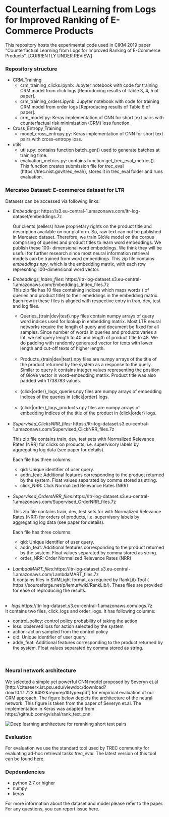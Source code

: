 <h1>Counterfactual Learning from Logs for Improved Ranking of E-Commerce Products</h1>

This repository hosts the experimental code used in CIKM 2019 paper "Counterfactual Learning from Logs for Improved Ranking of E-Commerce Products". [CURRENTLY UNDER REVIEW]

<h3>Repository structure</h3>
<ul>
  <li>CRM_Training
    <ul>
      <li>crm_training_clicks.ipynb: Jupyter notebook with code for training CRM model from click logs [Reproducing results of Table 3, 4, 5 of paper].</li>
      <li>crm_training_orders.ipynb: Jupyter notebook with code for training CRM model from order logs [Reproducing results of Table 6 of paper].</li>
      <li>crm_model.py: Keras implementation of CNN for short text pairs with counterfactual risk minimization (CRM) loss function.</li>
    </ul></li>
  <li>Cross_Entropy_Training
    <ul>  
      <li>model_cross_entropy.py: Keras implementation of CNN for short text pairs with cross-entropy loss.</li>
    </ul></li>
  <li>utils
    <ul>
      <li>utils.py: contains function batch_gen() used to generate batches at training time.</li>
      <li>evaluation_metrics.py: contains function get_trec_eval_metrics(). This function creates submission file for trec_eval (https://trec.nist.gov/trec_eval/), stores it in trec_eval folder and runs evaluation.</li>
    </ul></li>
</ul>

<h3>Mercateo Dataset: E-commerce dataset for LTR</h3>

Datasets can be accessed via following links:<br />
<ul>

<li><i>Embeddings:</i> https://s3.eu-central-1.amazonaws.com/ltr-log-dataset/embeddings.7z</li>

Our clients (sellers) have proprietary rights on the product title and description available on our platform. So, raw text can not be published in Mercateo dataset. Therefore, we train GloVe model on the corpus comprising of queries and product titles to learn word embeddings. We publish these 100- dimensional word embeddings. We think they will be useful for further research since most neural information retrieval models can be trained from word embeddings.
This zip file contains <i>embeddings.npy</i>, which is the embedding matrix, with each row represnting 100-dimensional word vector.


<li><i>Embeddings_Index_files:</i> https://ltr-log-dataset.s3.eu-central-1.amazonaws.com/Embeddings_Index_files.7z</li>
This zip file has 10 files containing indices which maps words ( of queries and product title) to their emeddings in the embedding matrix. Each row in these files is aligned with respective entry in tran, dev, test and log files.
<br />

<ul>
  <li>Queries_{train|dev|test}.npy</i> files contain numpy arrays of query word indices used for lookup in embedding matrix. Most LTR neural networks require the length of query and document be fixed for all samples. Since number of words in queries and products varies a lot, we set query length to 40 and length of product title to 48. We do padding with randomly generated vector for texts with lower length and cut-off texts of higher length. <br /><br /></li>
  <li>Products_{train|dev|test}.npy</i> files are numpy arrays of the title of the product returned by the system as a response to the query. Similar to query it contains integer values representing the position of GloVe vector in word-embedding matrix. Product title was also padded with 1738783 values.<br /><br /></li>
  
  <li>{click|order}_logs_queries.npy</i> files are numpy arrays of embedding indices of the queries in {click|order} logs. <br /><br /></li>

<li>{click|order}_logs_products.npy</i> files are numpy arrays of embedding indices of the title of the product in {click|order} logs. <br /><br /></li>
</ul></li>


<li><i>Supervised_ClicksNRR_files:</i> https://ltr-log-dataset.s3.eu-central-1.amazonaws.com/Supervised_ClickNRR_files.7z</li>

This zip file contains train, dev, test sets with Normalized Relevance Rates (NRR) for clicks on products, i.e. supervisory labels by aggregating log data (see paper for details).

Each file has three columns:<br />
<ul>
<li>qid: Unique identifier of user query.</li>
<li>addn_feat: Additional features corresponding to the product returned by the system. Float values separated by comma stored as string.</li>
<li>click_NRR: Click Normalized Relevance Rates (NRR)</li>
</ul>  
<br />

<li><i>Supervised_OrdersNRR_files:</i>https://ltr-log-dataset.s3.eu-central-1.amazonaws.com/Supervised_OrderNRR_files.7z</li>

This zip file contains train, dev, test sets for with Normalized Relevance Rates (NRR) for orders of products, i.e. supervisory labels by aggregating log data (see paper for details).

Each file has three columns:<br />
<ul>
<li>qid: Unique identifier of user query.</li>
<li>addn_feat: Additional features corresponding to the product returned by the system. Float values separated by comma stored as string.</li>
<li>order_NRR: Order Normalized Relevance Rates (NRR)</li>
</ul>  

<br />
<li><i>LambdaMART_files:</i>https://ltr-log-dataset.s3.eu-central-1.amazonaws.com/LambdaMART_files.7z</li>
It contains files in SVMLight format, as required by RankLib Tool ( https://sourceforge.net/p/lemur/wiki/RankLib/). These files are provided for ease of reproducing the results. 
</ul> 
<br />

<li><i>logs:</i>https://ltr-log-dataset.s3.eu-central-1.amazonaws.com/logs.7z</li>
It contains two files, click_logs and order_logs. It has following columns:<br />
<ul>
<li>control_policy: control policy probability of taking the action</li>
<li>loss: observed loss for action selected by the system</li>
<li>action: action sampled from the control policy</li>
<li>qid: Unique identifier of user query.</li>
<li>addn_feat: Additional features corresponding to the product returned by the system. Float values separated by comma stored as string.</li>
</ul>
<br />
<h3>Neural network architecture</h3>
We selected a simple yet powerful CNN model proposed by Severyn et.al [http://citeseerx.ist.psu.edu/viewdoc/download?doi=10.1.1.723.6492&rep=rep1&type=pdf] for empirical evaluation of our CRM approach. The figure below depicts the architecture of the neural network. This figure is taken from the paper of Severyn et.al. The implementation in Keras was adapted from https://github.com/gvishal/rank_text_cnn. 

![Deep learning architecture for reranking short text pairs](https://pangolulu.github.io/assets/img/dl-ir/sigir_2015.png)

<h3>Evaluation</h3>
For evaluation we use the standard tool used by TREC community for evaluating ad-hoc retrieval tasks <i>trec_eval</i>. The latest version of this tool can be found <a href="https://github.com/usnistgov/trec_eval">here</a>.

<h3>Depdendencies</h3>

<ul>
<li>python 2.7 or higher</li>
<li>numpy</li>
<li>keras</li>
</ul>

For more information about the dataset and model please refer to the paper.
For any questions, you can report issue here.<br /><br />
